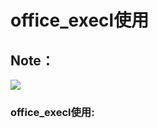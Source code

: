 
# office_execl使用
## Note：  
 ![](https://github.com/openthos/community-analysis/blob/master/pic/using-instractions-pic/wps-email.png)

### office_execl使用:

